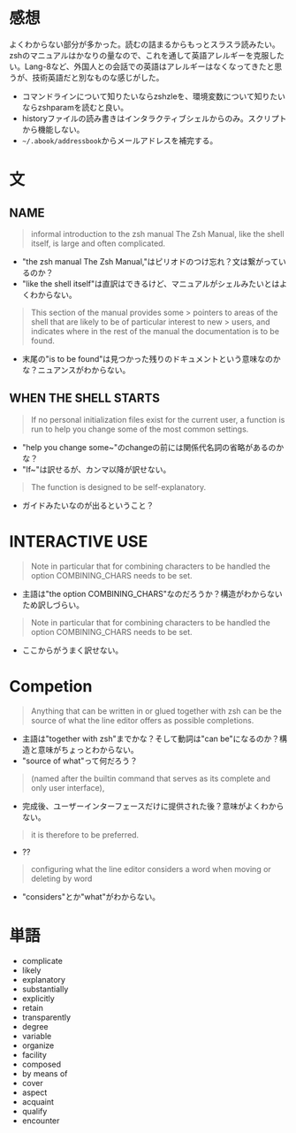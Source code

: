 # 感想

よくわからない部分が多かった。読むの詰まるからもっとスラスラ読みたい。zshのマニュアルはかなりの量なので、これを通して英語アレルギーを克服したい。Lang-8など、外国人との会話での英語はアレルギーはなくなってきたと思うが、技術英語だと別なものな感じがした。

* コマンドラインについて知りたいならzshzleを、環境変数について知りたいならzshparamを読むと良い。
* historyファイルの読み書きはインタラクティブシェルからのみ。スクリプトから機能しない。
* `~/.abook/addressbook`からメールアドレスを補完する。

# 文

## NAME

> informal introduction to the zsh manual The Zsh Manual, like the shell itself, is large and often complicated.

* "the zsh manual The Zsh Manual,"はピリオドのつけ忘れ？文は繋がっているのか？
* "like the shell itself"は直訳はできるけど、マニュアルがシェルみたいとはよくわからない。

> This section of the manual provides some > pointers to areas of the shell that are likely to be of particular interest to new > users, and indicates where in the rest of the manual the documentation is to be found.

* 末尾の"is to be found"は見つかった残りのドキュメントという意味なのかな？ニュアンスがわからない。

## WHEN THE SHELL STARTS

> If no personal initialization files exist for the current user, a function is run to help you change some of the most common settings.

* "help you change some~"のchangeの前には関係代名詞の省略があるのかな？
* "If~"は訳せるが、カンマ以降が訳せない。

> The function is designed to be self-explanatory.

* ガイドみたいなのが出るということ？

# INTERACTIVE USE

> Note in particular that for combining characters to be handled the option COMBINING_CHARS needs to be set.

* 主語は"the option COMBINING_CHARS"なのだろうか？構造がわからないため訳しづらい。

> Note in particular that for combining characters to be handled the option COMBINING_CHARS needs to be set.

* ここからがうまく訳せない。

# Competion
> Anything that can be written in or glued together with zsh can be the source of what the line editor offers as possible completions.

* 主語は"together with zsh"までかな？そして動詞は"can be"になるのか？構造と意味がちょっとわからない。
* "source of what"って何だろう？

> (named after the builtin command that serves as its complete and only user interface),

* 完成後、ユーザーインターフェースだけに提供された後？意味がよくわからない。

> it is therefore to be preferred.

* ??

> configuring what the line editor considers a word when moving or deleting by word

* "considers"とか"what"がわからない。

# 単語

* complicate
* likely
* explanatory
* substantially
* explicitly
* retain
* transparently
* degree
* variable
* organize
* facility
* composed
* by means of
* cover
* aspect
* acquaint
* qualify
* encounter
